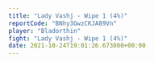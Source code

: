 ```yaml
---
title: "Lady Vashj - Wipe 1 (4%)"
reportCode: "BNhy3GwzCKJA89Vn"
player: "Bladorthin"
fight: "Lady Vashj - Wipe 1 (4%)"
date: 2021-10-24T19:01:26.673000+00:00
---
```

